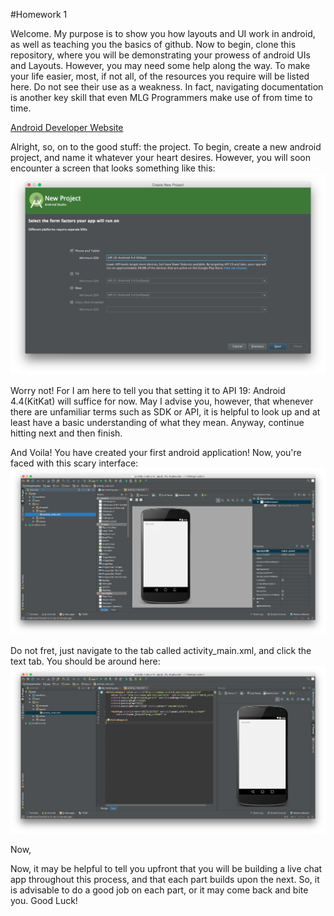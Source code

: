 #Homework 1

Welcome. My purpose is to show you how layouts and UI work in android, as well as teaching you the basics of github.
Now to begin, clone this repository, where you will be demonstrating your prowess of android UIs and Layouts.
However, you may need some help along the way. To make your life easier, most, if not all, of the resources you require will be listed here.
Do not see their use as a weakness. In fact, navigating documentation is another key skill that even MLG Programmers make use of from time to time.

[Android Developer Website](http://developer.android.com/training/index.html)

Alright, so, on to the good stuff: the project. 
To begin, create a new android project, and name it whatever your heart desires. However, you will soon encounter a screen that looks something like this:
![SDK image](Images/SDK.png)

Worry not! For I am here to tell you that setting it to API 19: Android 4.4(KitKat) will suffice for now. May I advise you, however, that whenever there are unfamiliar terms such as SDK or API, it is helpful to look up and at least have a basic understanding of what they mean. 
Anyway, continue hitting next and then finish. 

And Voila! You have created your first android application!
Now, you're faced with this scary interface: ![Default Image](Images/Default.png)

Do not fret, just navigate to the tab called activity_main.xml, and click the text tab.
You should be around here: ![XML Image](Images/XML.png)

Now, 


Now, it may be helpful to tell you upfront that you will be building a live chat app throughout this process, and that each part builds upon the next. So, it is advisable to do a good job on each part, or it may come back and bite you. Good Luck!
